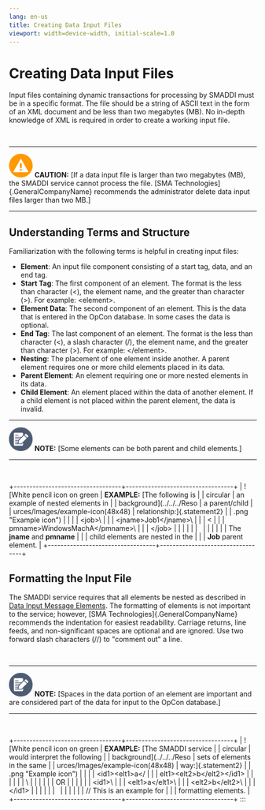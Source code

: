 ```yaml
---
lang: en-us
title: Creating Data Input Files
viewport: width=device-width, initial-scale=1.0
---
```


#  Creating Data Input Files

Input files containing dynamic transactions for processing by SMADDI
must be in a specific format. The file should be a string of ASCII text
in the form of an XML document and be less than two megabytes (MB). No
in-depth knowledge of XML is required in order to create a working input
file.

 

  ------------------------------------------------------------------------------------------------------------------------------------- -------------------------------------------------------------------------------------------------------------------------------------------------------------------------------------------------------------------------------------------------
  ![White triangle icon on yellow circlular background](../../../Resources/Images/caution-icon(48x48).png "Caution icon")   **CAUTION:** [If a data input file is larger than two megabytes (MB), the SMADDI service cannot process the file. [SMA Technologies]{.GeneralCompanyName} recommends the administrator delete data input files larger than two MB.]
  ------------------------------------------------------------------------------------------------------------------------------------- -------------------------------------------------------------------------------------------------------------------------------------------------------------------------------------------------------------------------------------------------

## Understanding Terms and Structure

Familiarization with the following terms is helpful in creating input
files:

-   **Element**: An input file component consisting of a start tag,
    data, and an end tag.
-   **Start Tag**: The first component of an element. The format is the
    less than character (\<), the element name, and the greater than
    character (\>). For example: \<element\>.
-   **Element Data**: The second component of an element. This is the
    data that is entered in the OpCon
    database. In some cases the data is optional.
-   **End Tag**: The last component of an element. The format is the
    less than character (\<), a slash character (/), the element name,
    and the greater than character (\>). For example: \</element\>.
-   **Nesting**: The placement of one element inside another. A parent
    element requires one or more child elements placed in its data.
-   **Parent Element**: An element requiring one or more nested elements
    in its data.
-   **Child Element**: An element placed within the data of another
    element. If a child element is not placed within the parent element,
    the data is invalid.

  -------------------------------------------------------------------------------------------------------------------------------- ------------------------------------------------------------------------------
  ![White pencil/paper icon on gray circular background](../../../Resources/Images/note-icon(48x48).png "Note icon")   **NOTE:** [Some elements can be both parent and child elements.]
  -------------------------------------------------------------------------------------------------------------------------------- ------------------------------------------------------------------------------

 

+----------------------------------+----------------------------------+
| ![White pencil icon on green     | **EXAMPLE:** [The following is   | | circular                         | an example of nested elements in |
| background](../../../Reso        | a parent/child                   |
| urces/Images/example-icon(48x48) | relationship:]{.statement2}      |
| .png "Example icon") |                                  |
|                                  | \<job\>\                         |
|                                  | \<jname\>Job1\</jname\>\         |
|                                  | \<                               |
|                                  | pmname\>WindowsMachA\</pmname\>\ |
|                                  | \</job\>                         |
|                                  |                                  |
|                                  |                                  |
|                                  |                                  |
|                                  | The **jname** and **pmname**     |
|                                  | child elements are nested in the |
|                                  | **Job** parent element.          |
+----------------------------------+----------------------------------+

## Formatting the Input File

The SMADDI service requires that all elements be nested as described in
[Data Input Message Elements](Data-Input-Message-Elements.md). The
formatting of elements is not important to the service; however, [SMA Technologies]{.GeneralCompanyName} recommends the indentation for
easiest readability. Carriage returns, line feeds, and non-significant
spaces are optional and are ignored. Use two forward slash characters
(//) to \"comment out\" a line.

 

  -------------------------------------------------------------------------------------------------------------------------------- --------------------------------------------------------------------------------------------------------------------------------------------------------------------------------
  ![White pencil/paper icon on gray circular background](../../../Resources/Images/note-icon(48x48).png "Note icon")   **NOTE:** [Spaces in the data portion of an element are important and are considered part of the data for input to the OpCon database.]
  -------------------------------------------------------------------------------------------------------------------------------- --------------------------------------------------------------------------------------------------------------------------------------------------------------------------------

 

+----------------------------------+----------------------------------+
| ![White pencil icon on green     | **EXAMPLE:** [The SMADDI service | | circular                         | would interpret the following    |
| background](../../../Reso        | sets of elements in the same     |
| urces/Images/example-icon(48x48) | way:]{.statement2}               |
| .png "Example icon") |                                  |
|                                  | \<id1\>\<elt1\>a\</              |
|                                  | elt1\>\<elt2\>b\</elt2\>\</id1\> |
|                                  |                                  |
|                                  | \                                |
|                                  |                                  |
|                                  | OR                               |
|                                  |                                  |
|                                  | \<id1\>\                         |
|                                  | \<elt1\>a\</elt1\>\              |
|                                  | \<elt2\>b\</elt2\>\              |
|                                  | \</id1\>                         |
|                                  |                                  |
|                                  |                                  |
|                                  |                                  |
|                                  | // This is an example for        |
|                                  | formatting elements.             |
+----------------------------------+----------------------------------+
:::

 

